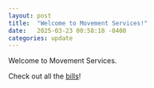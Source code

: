 ```yaml
---
layout: post
title:  "Welcome to Movement Services!"
date:   2025-03-23 00:58:18 -0400
categories: update
---
```

Welcome to Movement Services.

Check out all the [bills](https://ri.movementservices.org/bills)!

